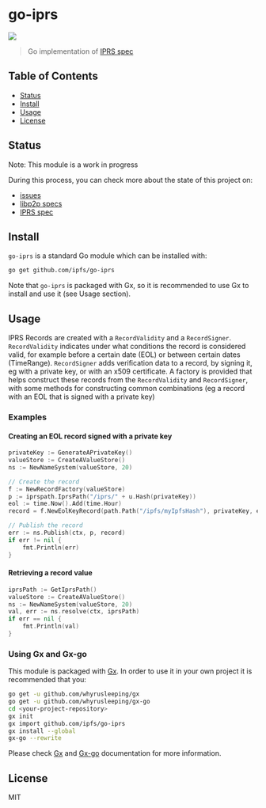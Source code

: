 go-iprs
===============================================

![](https://img.shields.io/badge/status-WIP-red.svg?style=flat-square)

> Go implementation of [IPRS spec](https://github.com/ipfs/specs/tree/master/iprs)

## Table of Contents

- [Status](#status)
- [Install](#install)
- [Usage](#usage)
- [License](#license)

## Status

Note: This module is a work in progress

During this process, you can check more about the state of this project on:

- [issues](https://github.com/dirkmc/go-iprs/issues)
- [libp2p specs](https://github.com/libp2p/specs)
- [IPRS spec](https://github.com/ipfs/specs/tree/master/iprs)


## Install

`go-iprs` is a standard Go module which can be installed with:

```sh
go get github.com/ipfs/go-iprs
```

Note that `go-iprs` is packaged with Gx, so it is recommended to use Gx to install and use it (see Usage section).

## Usage

IPRS Records are created with a `RecordValidity` and a `RecordSigner`. `RecordValidity` indicates under what conditions the record is considered valid, for example before a certain date (EOL) or between certain dates (TimeRange). `RecordSigner` adds verification data to a record, by signing it, eg with a private key, or with an x509 certificate. A factory is provided that helps construct these records from the `RecordValidity` and `RecordSigner`, with some methods for constructing common combinations (eg a record with an EOL that is signed with a private key)

### Examples

#### Creating an EOL record signed with a private key

```go
privateKey := GenerateAPrivateKey()
valueStore := CreateAValueStore()
ns := NewNameSystem(valueStore, 20)

// Create the record
f := NewRecordFactory(valueStore)
p := iprspath.IprsPath("/iprs/" + u.Hash(privateKey))
eol := time.Now().Add(time.Hour)
record = f.NewEolKeyRecord(path.Path("/ipfs/myIpfsHash"), privateKey, eol)

// Publish the record
err := ns.Publish(ctx, p, record)
if err != nil {
	fmt.Println(err)
}
```

#### Retrieving a record value

```go
iprsPath := GetIprsPath()
valueStore := CreateAValueStore()
ns := NewNameSystem(valueStore, 20)
val, err := ns.resolve(ctx, iprsPath)
if err == nil {
	fmt.Println(val)
}
```

### Using Gx and Gx-go

This module is packaged with [Gx](https://github.com/whyrusleeping/gx). In order to use it in your own project it is recommended that you:

```sh
go get -u github.com/whyrusleeping/gx
go get -u github.com/whyrusleeping/gx-go
cd <your-project-repository>
gx init
gx import github.com/ipfs/go-iprs
gx install --global
gx-go --rewrite
```

Please check [Gx](https://github.com/whyrusleeping/gx) and [Gx-go](https://github.com/whyrusleeping/gx-go) documentation for more information.

## License

MIT
